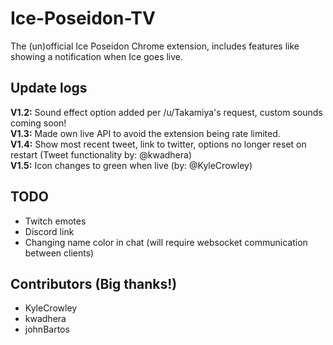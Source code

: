 # Ice-Poseidon-TV
The (un)official Ice Poseidon Chrome extension, includes features like showing a notification when Ice goes live.

## Update logs
**V1.2:** Sound effect option added per /u/Takamiya's request, custom sounds coming soon!  
**V1.3:** Made own live API to avoid the extension being rate limited.  
**V1.4:** Show most recent tweet, link to twitter, options no longer reset on restart (Tweet functionality by: @kwadhera)  
**V1.5:** Icon changes to green when live (by: @KyleCrowley)

## TODO
- Twitch emotes
- Discord link
- Changing name color in chat (will require websocket communication between clients)

## Contributors (Big thanks!)
- KyleCrowley
- kwadhera
- johnBartos
